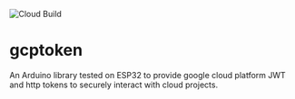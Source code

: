 ![Cloud Build](https://storage.googleapis.com/gcptoken-badges/builds/gcptoken/branches/cstring.svg)
# gcptoken
An Arduino library tested on ESP32 to provide google cloud platform JWT and http tokens to securely interact with cloud projects.

